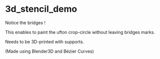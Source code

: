 # 3d_stencil_demo

Notice the bridges !

This enables to paint the ufton crop-circle without leaving bridges marks.

Needs to be 3D-printed with supports.

(Made using Blender3D and Bézier Curves)
